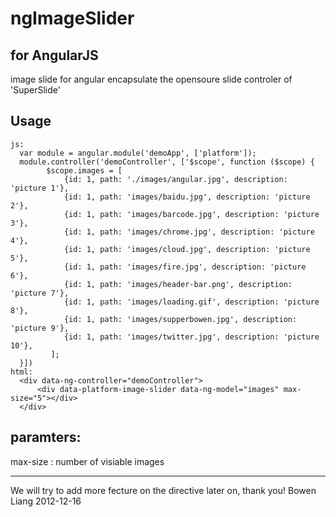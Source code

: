 # ngImageSlider
for AngularJS
-------------

image slide for angular
encapsulate the opensoure slide controler of 'SuperSlide'

Usage
------
    js:
      var module = angular.module('demoApp', ['platform']);
      module.controller('demoController', ['$scope', function ($scope) {
            $scope.images = [
                {id: 1, path: './images/angular.jpg', description: 'picture 1'},
                {id: 1, path: 'images/baidu.jpg', description: 'picture 2'},
                {id: 1, path: 'images/barcode.jpg', description: 'picture 3'},
                {id: 1, path: 'images/chrome.jpg', description: 'picture 4'},
                {id: 1, path: 'images/cloud.jpg', description: 'picture 5'},
                {id: 1, path: 'images/fire.jpg', description: 'picture 6'},
                {id: 1, path: 'images/header-bar.png', description: 'picture 7'},
                {id: 1, path: 'images/loading.gif', description: 'picture 8'},
                {id: 1, path: 'images/supperbowen.jpg', description: 'picture 9'},
                {id: 1, path: 'images/twitter.jpg', description: 'picture 10'},
             ];
      }])
    html:
      <div data-ng-controller="demoController">
          <div data-platform-image-slider data-ng-model="images" max-size="5"></div>
      </div>   
        
 paramters:
 ------
 max-size : number of visiable images
 
 
 --------
 We will try to add more fecture on the directive later on, thank you!
 Bowen Liang
 2012-12-16                   
